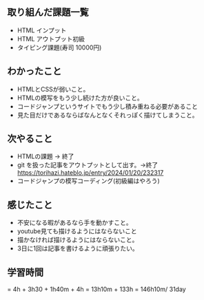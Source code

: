 ## 取り組んだ課題一覧
- HTML インプット
- HTML アウトプット初級
- タイピング課題(寿司 10000円)
## わかったこと
- HTMLとCSSが弱いこと。
- HTMLの模写をもう少し続けた方が良いこと。
- コードジャンプというサイトでもう少し積み重ねる必要があること
- 見た目だけであるならばなんとなくそれっぽく描けてしまうこと。
## 次やること
- HTMLの課題 -> 終了
- git を扱った記事をアウトプットとして出す。->終了
https://torihazi.hateblo.jp/entry/2024/01/20/232317
- コードジャンプの模写コーディング(初級編はやろう)
## 感じたこと
- 不安になる暇があるなら手を動かすこと。
- youtube見ても描けるようにはならないこと
- 描かなければ描けるようにはならないこと。
- 3日に1回は記事を書けるように頑張りたい。
## 学習時間
= 4h + 3h30 + 1h40m + 4h
= 13h10m + 133h 
= 146h10m/ 31day
